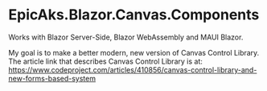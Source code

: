 # EpicAks.Blazor.Canvas.Components

Works with Blazor Server-Side, Blazor WebAssembly and MAUI Blazor.

My goal is to make a better modern, new version of Canvas Control Library.
The article link that describes Canvas Control Library is at:
https://www.codeproject.com/articles/410856/canvas-control-library-and-new-forms-based-system
